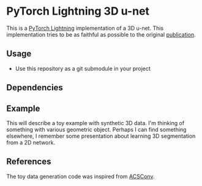 # PyTorch Lightning 3D u-net

This is a 
[PyTorch Lightning](https://github.com/PytorchLightning/pytorch-lightning#examples)
implementation of a 3D u-net.
This implementation tries to be as faithful as possible to the original
[publication](https://arxiv.org/abs/1606.06650).

## Usage

* Use this repository as a git submodule in your project

## Dependencies

## Example

This will describe a toy example with synthetic 3D data. I'm thinking
of something with various geometric object. Perhaps I can find something
elsewhere, I remember some presentation about learning 3D segmentation
from a 2D network.

## References

The toy data generation code was inspired from 
[ACSConv](https://github.com/M3DV/ACSConv).
